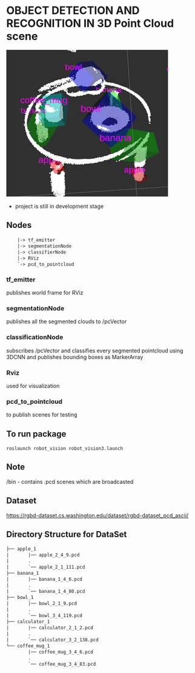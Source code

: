 # OBJECT DETECTION AND RECOGNITION IN 3D Point Cloud scene

![3D_Object_REC](doc/obj_det.png)

* project is still in development stage

## Nodes
```
	|-> tf_emitter
	|-> segmentationNode
	|-> classifierNode
	|-> RViz
	`-> pcd_to_pointcloud
```

### tf_emitter
publishes world frame for RViz 

### segmentationNode
publishes all the segmented clouds to /pcVector

### classificationNode
subscribes /pcVector and classifies every segmented pointcloud using 3DCNN and publishes bounding boxes as MarkerArray

### Rviz
used for visualization

### pcd_to_pointcloud
to publish scenes for testing

## To run package
```
roslaunch robot_vision robot_vision3.launch
```


## Note
/bin - contains .pcd scenes which are broadcasted


## Dataset
https://rgbd-dataset.cs.washington.edu/dataset/rgbd-dataset_pcd_ascii/

## Directory Structure for DataSet

```
├── apple_1
|		|── apple_2_4_9.pcd
|		.
|		`── apple_2_1_111.pcd
├── banana_1
|		|── banana_1_4_6.pcd
|		.
|		`── banana_1_4_80.pcd
├── bowl_1
|		|── bowl_2_1_9.pcd
|		.
|		`── bowl_3_4_119.pcd
├── calculator_1
|		|── calculator_2_1_2.pcd
|		.
|		`── calculator_3_2_138.pcd
└── coffee_mug_1
 		|── coffee_mug_3_4_6.pcd
 		.
 		`── coffee_mug_3_4_83.pcd

```
